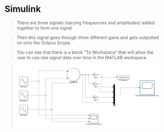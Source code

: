 # Simulink  

 >There are three signals (varying frequencies and amplitudes) added together to form one signal. 
 
 >Then this signal goes through three different gains and gets outputted on onto the Outpus Scope. 
 
 >You can see that there is a block "To Workspace" that will allow the user to use raw signal data over time in the MATLAB workspace. 
 
 > ![Screenshot](Screenshot.png)
